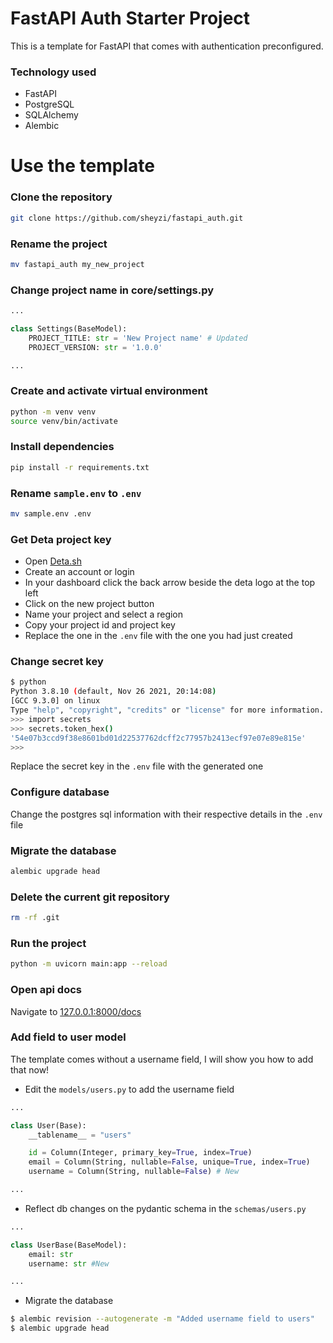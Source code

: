 # FastAPI Auth Starter Project

This is a template for FastAPI that comes with authentication preconfigured.

### Technology used

- FastAPI
- PostgreSQL
- SQLAlchemy
- Alembic

# Use the template

### Clone the repository

```bash
git clone https://github.com/sheyzi/fastapi_auth.git
```

### Rename the project

```bash
mv fastapi_auth my_new_project
```

### Change project name in core/settings.py

```python
...

class Settings(BaseModel):
    PROJECT_TITLE: str = 'New Project name' # Updated
    PROJECT_VERSION: str = '1.0.0'

...
```

### Create and activate virtual environment

```bash
python -m venv venv
source venv/bin/activate
```

### Install dependencies

```bash
pip install -r requirements.txt
```

### Rename `sample.env` to `.env`

```bash
mv sample.env .env
```

### Get Deta project key

- Open [Deta.sh]('https://www.deta.sh')
- Create an account or login
- In your dashboard click the back arrow beside the deta logo at the top left
- Click on the new project button
- Name your project and select a region
- Copy your project id and project key
- Replace the one in the `.env` file with the one you had just created

### Change secret key

```bash
$ python
Python 3.8.10 (default, Nov 26 2021, 20:14:08)
[GCC 9.3.0] on linux
Type "help", "copyright", "credits" or "license" for more information.
>>> import secrets
>>> secrets.token_hex()
'54e07b3ccd9f38e8601bd01d22537762dcff2c77957b2413ecf97e07e89e815e'
>>>
```

Replace the secret key in the `.env` file with the generated one

### Configure database

Change the postgres sql information with their respective details in the `.env` file

### Migrate the database

```bash
alembic upgrade head
```

### Delete the current git repository

```bash
rm -rf .git
```

### Run the project

```bash
python -m uvicorn main:app --reload
```

### Open api docs

Navigate to [127.0.0.1:8000/docs]('http://127.0.0.1:8000/docs')

### Add field to user model

The template comes without a username field, I will show you how to add that now!

- Edit the `models/users.py` to add the username field

```python
...

class User(Base):
    __tablename__ = "users"

    id = Column(Integer, primary_key=True, index=True)
    email = Column(String, nullable=False, unique=True, index=True)
    username = Column(String, nullable=False) # New

...
```

- Reflect db changes on the pydantic schema in the `schemas/users.py`

```python
...

class UserBase(BaseModel):
    email: str
    username: str #New

...
```

- Migrate the database

```bash
$ alembic revision --autogenerate -m "Added username field to users"
$ alembic upgrade head
```
